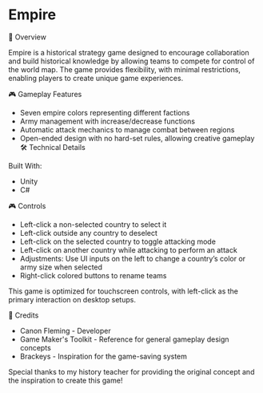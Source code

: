 # Empire
📖 Overview

Empire is a historical strategy game designed to encourage collaboration and build historical knowledge by allowing teams to compete for control of the world map. The game provides flexibility, with minimal restrictions, enabling players to create unique game experiences.

🎮 Gameplay Features

* Seven empire colors representing different factions
* Army management with increase/decrease functions
* Automatic attack mechanics to manage combat between regions
* Open-ended design with no hard-set rules, allowing creative gameplay
🛠️ Technical Details

Built With:

* Unity
* C#

🎮 Controls

* Left-click a non-selected country to select it
* Left-click outside any country to deselect
* Left-click on the selected country to toggle attacking mode
* Left-click on another country while attacking to perform an attack
* Adjustments: Use UI inputs on the left to change a country’s color or army size when selected
* Right-click colored buttons to rename teams

This game is optimized for touchscreen controls, with left-click as the primary interaction on desktop setups.

👥 Credits

* Canon Fleming - Developer
* Game Maker's Toolkit - Reference for general gameplay design concepts
* Brackeys - Inspiration for the game-saving system

Special thanks to my history teacher for providing the original concept and the inspiration to create this game!
